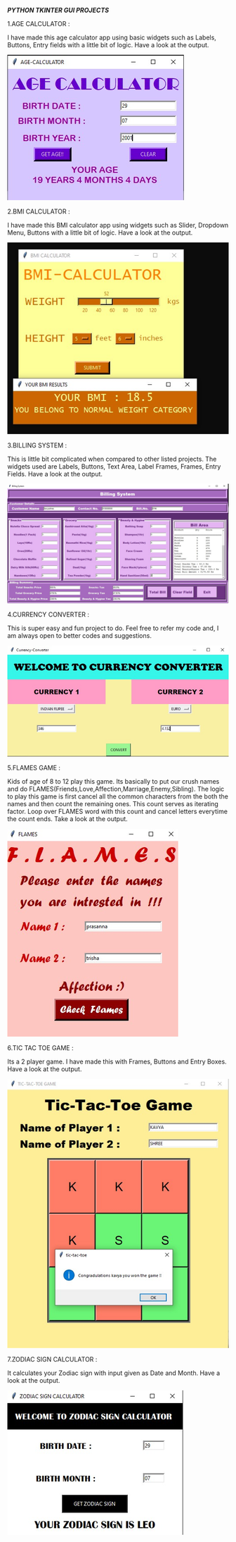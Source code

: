 *****PYTHON TKINTER GUI PROJECTS*****

1.AGE CALCULATOR : 

I have made this age calculator app using basic widgets such as Labels, Buttons, Entry fields with a little bit of logic. Have a look at the output.

![](age.jpg)

2.BMI CALCULATOR :

I have made this BMI calculator app using widgets such as Slider, Dropdown Menu, Buttons with a little bit of logic. Have a look at the output.

![](bmi.jpg)

3.BILLING SYSTEM : 

This is little bit complicated when compared to other listed projects. The widgets used are Labels, Buttons, Text Area, Label Frames, Frames, Entry Fields. Have a look at the output.

![](bill.jpg)

4.CURRENCY CONVERTER :

This is super easy and fun project to do. Feel free to refer my code and, I am always open to better codes and suggestions.

![](currency.jpg)

5.FLAMES GAME : 

Kids of age of 8 to 12 play this game. Its basically to put our crush names and do FLAMES(Friends,Love,Affection,Marriage,Enemy,Sibling). The logic to play this game is first cancel all the common characters from the both the names and then count the remaining ones. This count serves as iterating factor. Loop over FLAMES word with this count and cancel letters everytime the count ends. Take a look at the output.

![](flames.jpg)

6.TIC TAC TOE GAME : 

Its a 2 player game. I have made this with Frames, Buttons and Entry Boxes. Have a look at the output.

![](tic.jpg)

7.ZODIAC SIGN CALCULATOR : 

It calculates your Zodiac sign with input given as Date and Month. Have a look at the output.

![](zodiac-sign.jpg)

